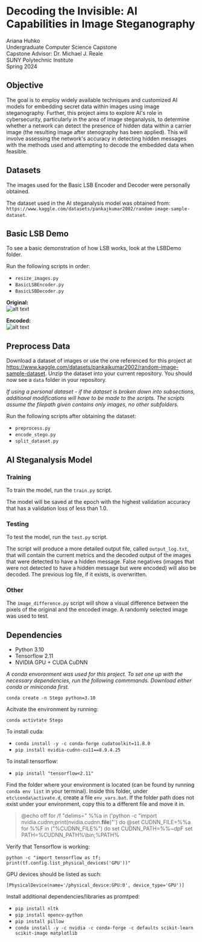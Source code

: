 # Decoding the Invisible: AI Capabilities in Image Steganography
Ariana Huhko  
Undergraduate Computer Science Capstone  
Capstone Advisor: Dr. Michael J. Reale  
SUNY Polytechnic Institute  
Spring 2024

## Objective
The goal is to employ widely available techniques and customized AI models for embedding secret data within images using image steganography. Further, this project aims to explore AI's role in cybersecurity, particularly in the area of image steganalysis, to determine whether a network can detect the presence of hidden data within a carrier image (the resulting image after stenography has been applied). This will involve assessing the network's accuracy in detecting hidden messages with the methods used and attempting to decode the embedded data when feasible.

## Datasets
The images used for the Basic LSB Encoder and Decoder were personally obtained.

The dataset used in the AI steganalysis model was obtained from: `https://www.kaggle.com/datasets/pankajkumar2002/random-image-sample-dataset`.

## Basic LSB Demo
To see a basic demonstration of how LSB works, look at the LSBDemo folder.

Run the following scripts in order:
- `resize_images.py`
- `BasicLSBEncoder.py`
- `BasicLSBDecoder.py`

**Original:**  
![alt text](LSBDemo/resized/2.JPG)  

**Encoded:**  
![alt text](LSBDemo/encoded/2.png)

## Preprocess Data
Download a dataset of images or use the one referenced for this project at https://www.kaggle.com/datasets/pankajkumar2002/random-image-sample-dataset. Unzip the dataset into your current repository. You should now see a `data` folder in your repository.

*If using a personal dataset - if the dataset is broken down into subsections, additional modifications will have to be made to the scripts. The scripts assume the filepath given contains only images, no other subfolders.* 

Run the following scripts after obtaining the dataset:
- `preprocess.py`
- `encode_stego.py` 
- `split_dataset.py`

## AI Steganalysis Model
### Training
To train the model, run the `train.py` script. 

The model will be saved at the epoch with the highest validation accuracy that has a validation loss of less than 1.0.

### Testing
To test the model, run the `test.py` script. 

The script will produce a more detailed output file, called `output_log.txt`, that will contain the current metrics and the decoded output of the images that were detected to have a hidden message. False negatives (images that were not detected to have a hidden message but were encoded) will also be decoded. The previous log file, if it exists, is overwritten.

### Other
The `image_difference.py` script will show a visual difference between the pixels of the original and the encoded image. A randomly selected image was used to test.

## Dependencies
- Python 3.10
- Tensorflow 2.11
- NVIDIA GPU + CUDA CuDNN

*A conda envoronment was used for this project. To set one up with the necessary dependencies, run the following commmands. Download either conda or miniconda first.*

`conda create -n Stego python=3.10`

Acitvate the environment by running:

`conda activtate Stego`

To install cuda:  
- `conda install -y -c conda-forge cudatoolkit=11.8.0`
- `pip install nvidia-cudnn-cu11==8.9.4.25`  

To install tensorflow:  
- `pip install "tensorflow<2.11"`

Find the folder where your environment is located (can be found by running `conda env list` in your terminal). Inside this folder, under `etc\conda\activate.d`, create a file `env_vars.bat`. If the folder path does not exist under your environment, copy this to a different file and move it in.

>@echo off
for /f "delims=" %%a in ('python -c "import nvidia.cudnn;print(nvidia.cudnn.__file__)"') do @set CUDNN_FILE=%%a
for %%F in ("%CUDNN_FILE%") do set CUDNN_PATH=%%~dpF
set PATH=%CUDNN_PATH%\bin;%PATH%

Verify that Tensorflow is working:

`python -c "import tensorflow as tf; print(tf.config.list_physical_devices('GPU'))"`

GPU devices should be listed as such:

`[PhysicalDevice(name='/physical_device:GPU:0', device_type='GPU')]`

Install additional dependencies/libraries as promtped:

- `pip install nltk`
- `pip install opencv-python`
- `pip install pillow`
- `conda install -y -c nvidia -c conda-forge -c defaults scikit-learn scikit-image matplotlib`